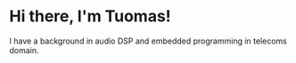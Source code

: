 # Hi there, I'm Tuomas!

I have a background in audio DSP and embedded programming in telecoms domain.
